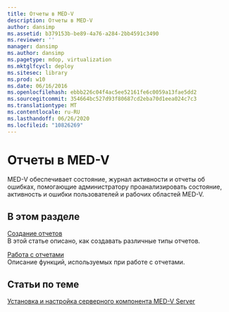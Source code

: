```yaml
---
title: Отчеты в MED-V
description: Отчеты в MED-V
author: dansimp
ms.assetid: b379153b-be89-4a76-a284-2bb4591c3490
ms.reviewer: ''
manager: dansimp
ms.author: dansimp
ms.pagetype: mdop, virtualization
ms.mktglfcycl: deploy
ms.sitesec: library
ms.prod: w10
ms.date: 06/16/2016
ms.openlocfilehash: ebbb226c04f4ac5ee52161fe6c0059a13fae5dd2
ms.sourcegitcommit: 354664bc527d93f80687cd2eba70d1eea024c7c3
ms.translationtype: MT
ms.contentlocale: ru-RU
ms.lasthandoff: 06/26/2020
ms.locfileid: "10826269"
---
```

# Отчеты в MED-V


MED-V обеспечивает состояние, журнал активности и отчеты об ошибках, помогающие администратору проанализировать состояние, активность и ошибки пользователей и рабочих областей MED-V.

## В этом разделе


<a href="" id="how-to-generate-reports"></a>[Создание отчетов](how-to-generate-reports-medvv2.md)  
В этой статье описано, как создавать различные типы отчетов.

<a href="" id="how-to-work-with-reports"></a>[Работа с отчетами](how-to-work-with-reports.md)  
Описание функций, используемых при работе с отчетами.

## Статьи по теме


[Установка и настройка серверного компонента MED-V Server](how-to-install-and-configure-the-med-v-server-component.md)

 

 





